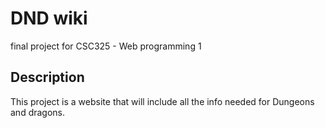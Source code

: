 # DND wiki

final project for CSC325 - Web programming 1

## Description

This project is a website that will include all the info needed for
Dungeons and dragons.

